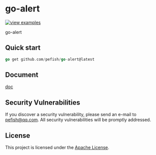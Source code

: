 # go-alert

[![view examples](https://img.shields.io/badge/learn%20by-examples-0C8EC5.svg?style=for-the-badge&logo=go)](https://github.com/pefish/go-alert)

go-alert

## Quick start

```go
go get github.com/pefish/go-alert@latest
```

## Document

[doc](https://godoc.org/github.com/pefish/go-alert)

## Security Vulnerabilities

If you discover a security vulnerability, please send an e-mail to [pefish@qq.com](mailto:pefish@qq.com). All security vulnerabilities will be promptly addressed.

## License

This project is licensed under the [Apache License](LICENSE).
